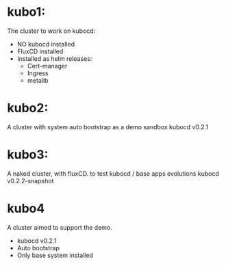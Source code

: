 

# kubo1:

The cluster to work on kubocd:
- NO kubocd installed
- FluxCD installed
- Installed as helm releases:
  - Cert-manager
  - Ingress
  - metallb

# kubo2:

A cluster with system auto bootstrap as a demo sandbox
kubocd v0.2.1

# kubo3:

A naked cluster, with fluxCD. to test kubocd / base apps evolutions
kubocd v0.2.2-snapshot

# kubo4

A cluster aimed to support the demo.
- kubocd v0.2.1
- Auto bootstrap
- Only base system installed
